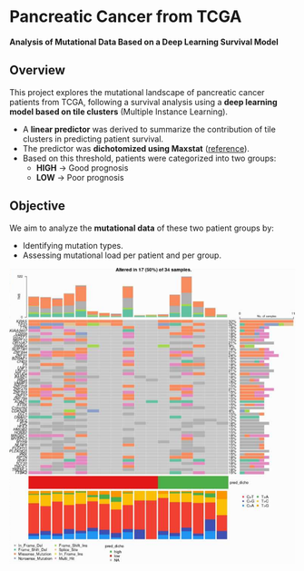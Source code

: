 # **Pancreatic Cancer from TCGA**  
**Analysis of Mutational Data Based on a Deep Learning Survival Model**  

## **Overview**  

This project explores the mutational landscape of pancreatic cancer patients from TCGA, following a survival analysis using a **deep learning model based on tile clusters** (Multiple Instance Learning).  

- A **linear predictor** was derived to summarize the contribution of tile clusters in predicting patient survival.  
- The predictor was **dichotomized using Maxstat** ([reference](http://www.sthda.com/french/wiki/maxstat-et-courbe-de-survie-pour-une-variable-continue-avec-rquery)).  
- Based on this threshold, patients were categorized into two groups:  
  - **HIGH** → Good prognosis  
  - **LOW** → Poor prognosis  

## **Objective**  

We aim to analyze the **mutational data** of these two patient groups by:  
- Identifying mutation types.  
- Assessing mutational load per patient and per group.

![Image of aciduino on protoboard](https://github.com/dinaOuahbi/Mutation-Annotation-Format-analysis/blob/main/oncoplot.png)

